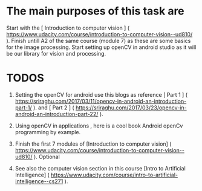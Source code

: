 # The main purposes of this task are
Start with the [ Introduction to computer vision ] ( https://www.udacity.com/course/introduction-to-computer-vision--ud810/ ).
Finish untill A2 of the same course (module 7) as these are some basics for the image processing.
Start setting up openCV in android studio as it will be our library for vision and processing.
# TODOS
1. Setting the openCV for android  use this blogs as reference [ Part 1 ]
( https://sriraghu.com/2017/03/11/opencv-in-android-an-introduction-part-1/ ).
and [ Part 2 ]
( https://sriraghu.com/2017/03/23/opencv-in-android-an-introduction-part-22/ ).
2. Using openCV in applications , here is a cool book Android openCv programming by example. 
3. Finish the first 7 modules of [Introduction to computer vision]
( https://www.udacity.com/course/introduction-to-computer-vision--ud810/ ).
Optional

4. See also the computer vision section in this course [Intro to Artificial Intelligence]
( https://www.udacity.com/course/intro-to-artificial-intelligence--cs271 ).
